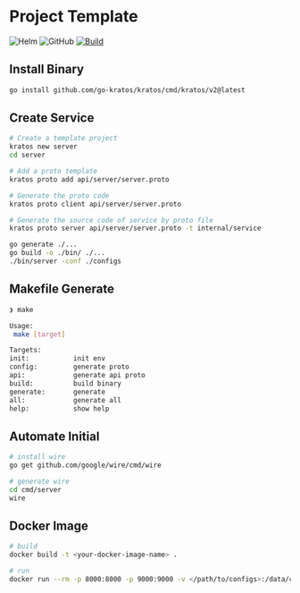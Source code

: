 # Project Template

![Helm](https://img.shields.io/badge/helm_v3-%23101683.svg?style=for-the-badge&logo=helm&logoColor=white)  ![GitHub](https://img.shields.io/badge/github%20actions-%232671E5.svg?style=for-the-badge&logo=githubactions&logoColor=white)   [![Build](https://img.shields.io/github/actions/workflow/status/kelein/git/codeql.yml?style=for-the-badge&logo=github)](https://github.com/kelein/git/actions)

## Install Binary

```bash
go install github.com/go-kratos/kratos/cmd/kratos/v2@latest
```

## Create Service

```bash
# Create a template project
kratos new server
cd server

# Add a proto template
kratos proto add api/server/server.proto

# Generate the proto code
kratos proto client api/server/server.proto

# Generate the source code of service by proto file
kratos proto server api/server/server.proto -t internal/service

go generate ./...
go build -o ./bin/ ./...
./bin/server -conf ./configs
```

## Makefile Generate

```bash
❯ make

Usage:
 make [target]

Targets:
init:           init env
config:         generate proto
api:            generate api proto
build:          build binary
generate:       generate
all:            generate all
help:           show help
```

## Automate Initial

```bash
# install wire
go get github.com/google/wire/cmd/wire

# generate wire
cd cmd/server
wire
```

## Docker Image

```bash
# build
docker build -t <your-docker-image-name> .

# run
docker run --rm -p 8000:8000 -p 9000:9000 -v </path/to/configs>:/data/conf <image-name>
```
